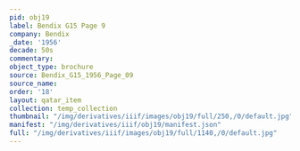 ```yaml
---
pid: obj19
label: Bendix G15 Page 9
company: Bendix
_date: '1956'
decade: 50s
commentary:
object_type: brochure
source: Bendix_G15_1956_Page_09
source_name:
order: '18'
layout: qatar_item
collection: temp_collection
thumbnail: "/img/derivatives/iiif/images/obj19/full/250,/0/default.jpg"
manifest: "/img/derivatives/iiif/obj19/manifest.json"
full: "/img/derivatives/iiif/images/obj19/full/1140,/0/default.jpg"
---
```

